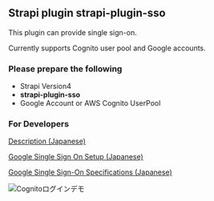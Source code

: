 ## Strapi plugin strapi-plugin-sso

This plugin can provide single sign-on.

Currently supports Cognito user pool and Google accounts.


### Please prepare the following
- Strapi Version4
- **strapi-plugin-sso**
- Google Account or AWS Cognito UserPool


### For Developers
[Description (Japanese)](https://github.com/yasudacloud/strapi-plugin-sso/blob/main/docs/README.md)

[Google Single Sign On Setup (Japanese)](https://github.com/yasudacloud/strapi-plugin-sso/blob/main/docs/ja/google/setup.md)

[Google Single Sign-On Specifications (Japanese)](https://github.com/yasudacloud/strapi-plugin-sso/blob/main/docs/ja/google/admin.md)

![Cognitoログインデモ](https://github.com/yasudacloud/strapi-plugin-sso/tree/main/docs/demo.gif "デモ動画")
